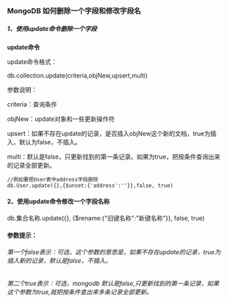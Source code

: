 ### MongoDB 如何删除一个字段和修改字段名

##### 1、使用update命令删除一个字段

**update命令**

update命令格式：

db.collection.update(criteria,objNew,upsert,multi)

参数说明：

criteria：查询条件

objNew：update对象和一些更新操作符

upsert：如果不存在update的记录，是否插入objNew这个新的文档，true为插入，默认为false，不插入。

multi：默认是false，只更新找到的第一条记录。如果为true，把按条件查询出来的记录全部更新。

```
//例如要把User表中address字段删除
db.User.update({},{$unset:{'address':''}},false, true)
```



#### 2、使用update命令修改一个字段名称

db.集合名称.update({}, {$rename:{"旧键名称":"新键名称"}}, false, true)

#### 参数提示： 

###### 第一个false表示：可选，这个参数的意思是，如果不存在update的记录，true为插入新的记录，默认是false，不插入。 

###### 第二个true表示：可选，mongodb 默认是false,只更新找到的第一条记录，如果这个参数为true,就把按条件查出来多条记录全部更新。
